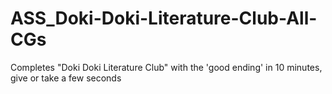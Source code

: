 # ASS_Doki-Doki-Literature-Club-All-CGs
Completes "Doki Doki Literature Club" with the 'good ending' in 10 minutes, give or take a few seconds
